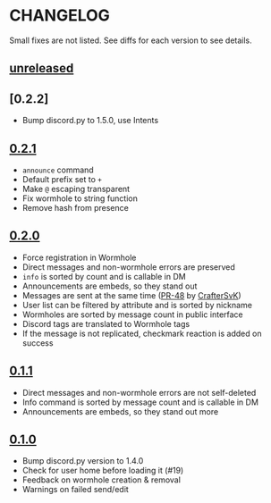 # CHANGELOG

Small fixes are not listed. See diffs for each version to see details.

## [unreleased]

## [0.2.2]

- Bump discord.py to 1.5.0, use Intents

## [0.2.1]

- `announce` command
- Default prefix set to `+`
- Make `@` escaping transparent
- Fix wormhole to string function
- Remove hash from presence

## [0.2.0]

- Force registration in Wormhole
- Direct messages and non-wormhole errors are preserved
- `info` is sorted by count and is callable in DM
- Announcements are embeds, so they stand out
- Messages are sent at the same time ([PR-48] by [CrafterSvK])
- User list can be filtered by attribute and is sorted by nickname
- Wormholes are sorted by message count in public interface
- Discord tags are translated to Wormhole tags
- If the message is not replicated, checkmark reaction is added on success

## [0.1.1]

- Direct messages and non-wormhole errors are not self-deleted
- Info command is sorted by message count and is callable in DM
- Announcements are embeds, so they stand out more

## [0.1.0]

- Bump discord.py version to 1.4.0
- Check for user home before loading it (#19)
- Feedback on wormhole creation & removal
- Warnings on failed send/edit

<!-- Versions -->
[unreleased]: https://github.com/sinus-x/discord-wormhole/compare/v0.2.1...devel
[0.2.1]: https://github.com/sinus-x/discord-wormhole/compare/v0.2.0...v0.2.1
[0.2.0]: https://github.com/sinus-x/discord-wormhole/compare/v0.1.1...v0.2.0
[0.1.1]: https://github.com/sinus-x/discord-wormhole/compare/v0.1.0...v0.1.1
[0.1.0]: https://github.com/sinus-x/discord-wormhole/releases/tag/v0.1.0

<!-- Descriptions -->
[PR-48]: https://github.com/sinus-x/discord-wormhole/pull/48
[CrafterSvK]: https://github.com/CrafterSvK
